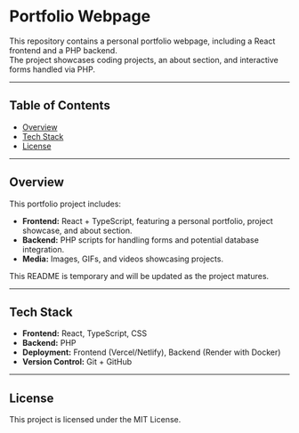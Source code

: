 # Portfolio Webpage

This repository contains a personal portfolio webpage, including a React frontend and a PHP backend.  
The project showcases coding projects, an about section, and interactive forms handled via PHP.

---

## Table of Contents

- [Overview](#overview)
- [Tech Stack](#tech-stack)
- [License](#license)

---

## Overview

This portfolio project includes:

- **Frontend:** React + TypeScript, featuring a personal portfolio, project showcase, and about section. 
- **Backend:** PHP scripts for handling forms and potential database integration.  
- **Media:** Images, GIFs, and videos showcasing projects.

This README is temporary and will be updated as the project matures.

---

## Tech Stack

- **Frontend:** React, TypeScript, CSS  
- **Backend:** PHP  
- **Deployment:** Frontend (Vercel/Netlify), Backend (Render with Docker)  
- **Version Control:** Git + GitHub    

---

## License

This project is licensed under the MIT License. 

